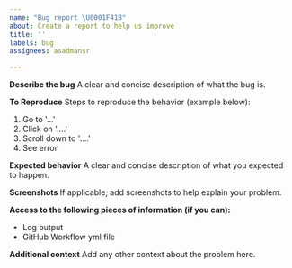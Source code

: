 ```yaml
---
name: "Bug report \U0001F41B"
about: Create a report to help us improve
title: ''
labels: bug
assignees: asadmansr

---
```


**Describe the bug**
A clear and concise description of what the bug is.

**To Reproduce**
Steps to reproduce the behavior (example below):
1. Go to '...'
2. Click on '....'
3. Scroll down to '....'
4. See error

**Expected behavior**
A clear and concise description of what you expected to happen.

**Screenshots**
If applicable, add screenshots to help explain your problem.

**Access to the following pieces of information (if you can):**
- Log output
- GitHub Workflow yml file

**Additional context**
Add any other context about the problem here.